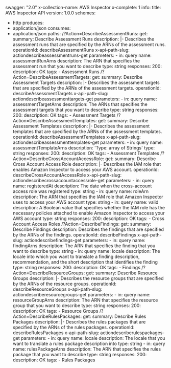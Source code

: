 swagger: "2.0"
x-collection-name: AWS Inspector
x-complete: 1
info:
  title: AWS Inspector API
  version: 1.0.0
schemes:
- http
produces:
- application/json
consumes:
- application/json
paths:
  /?Action=DescribeAssessmentRuns:
    get:
      summary: Describe Assessment Runs
      description: |-
        Describes the assessment runs that are specified by the ARNs of the assessment
                 runs.
      operationId: describeAssessmentRuns
      x-api-path-slug: actiondescribeassessmentruns-get
      parameters:
      - in: query
        name: assessmentRunArns
        description: The ARN that specifies the assessment run that you want to describe
        type: string
      responses:
        200:
          description: OK
      tags:
      - Assessment Runs
  /?Action=DescribeAssessmentTargets:
    get:
      summary: Describe Assessment Targets
      description: |-
        Describes the assessment targets that are specified by the ARNs of the assessment
                 targets.
      operationId: describeAssessmentTargets
      x-api-path-slug: actiondescribeassessmenttargets-get
      parameters:
      - in: query
        name: assessmentTargetArns
        description: The ARNs that specifies the assessment targets that you want
          to describe
        type: string
      responses:
        200:
          description: OK
      tags:
      - Assessment Targets
  /?Action=DescribeAssessmentTemplates:
    get:
      summary: Describe Assessment Templates
      description: |-
        Describes the assessment templates that are specified by the ARNs of the assessment
                 templates.
      operationId: describeAssessmentTemplates
      x-api-path-slug: actiondescribeassessmenttemplates-get
      parameters:
      - in: query
        name: assessmentTemplateArns
        description: 'Type: array of Strings'
        type: string
      responses:
        200:
          description: OK
      tags:
      - Assessment Templates
  /?Action=DescribeCrossAccountAccessRole:
    get:
      summary: Describe Cross Account Access Role
      description: |-
        Describes the IAM role that enables Amazon Inspector to access your AWS
                 account.
      operationId: describeCrossAccountAccessRole
      x-api-path-slug: actiondescribecrossaccountaccessrole-get
      parameters:
      - in: query
        name: registeredAt
        description: The date when the cross-account access role was registered
        type: string
      - in: query
        name: roleArn
        description: The ARN that specifies the IAM role that Amazon Inspector uses
          to access your AWS         account
        type: string
      - in: query
        name: valid
        description: A Boolean value that specifies whether the IAM role has the necessary
          policies         attached to enable Amazon Inspector to access your AWS
          account
        type: string
      responses:
        200:
          description: OK
      tags:
      - Cross Account Access Roles
  /?Action=DescribeFindings:
    get:
      summary: Describe Findings
      description: Describes the findings that are specified by the ARNs of the findings.
      operationId: describeFindings
      x-api-path-slug: actiondescribefindings-get
      parameters:
      - in: query
        name: findingArns
        description: The ARN that specifies the finding that you want to describe
        type: string
      - in: query
        name: locale
        description: The locale into which you want to translate a finding description,
          recommendation,         and the short description that identifies the finding
        type: string
      responses:
        200:
          description: OK
      tags:
      - Findings
  /?Action=DescribeResourceGroups:
    get:
      summary: Describe Resource Groups
      description: |-
        Describes the resource groups that are specified by the ARNs of the resource
                 groups.
      operationId: describeResourceGroups
      x-api-path-slug: actiondescriberesourcegroups-get
      parameters:
      - in: query
        name: resourceGroupArns
        description: The ARN that specifies the resource group that you want to describe
        type: string
      responses:
        200:
          description: OK
      tags:
      - Resource Groups
  /?Action=DescribeRulesPackages:
    get:
      summary: Describe Rules Packages
      description: |-
        Describes the rules packages that are specified by the ARNs of the rules
                 packages.
      operationId: describeRulesPackages
      x-api-path-slug: actiondescriberulespackages-get
      parameters:
      - in: query
        name: locale
        description: The locale that you want to translate a rules package description
          into
        type: string
      - in: query
        name: rulesPackageArns
        description: The ARN that specifies the rules package that you want to describe
        type: string
      responses:
        200:
          description: OK
      tags:
      - Rules Packages